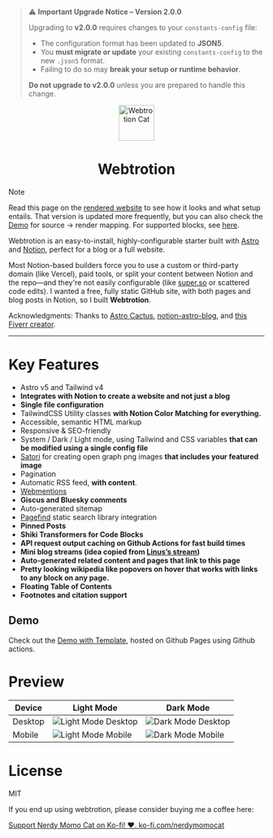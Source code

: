 > ⚠️ **Important Upgrade Notice – Version 2.0.0**
>
> Upgrading to **v2.0.0** requires changes to your `constants-config` file:
>
> - The configuration format has been updated to **JSON5**.
> - You **must migrate or update** your existing `constants-config` to the new `.json5` format.
> - Failing to do so may **break your setup or runtime behavior**.
>
> **Do not upgrade to v2.0.0** unless you are prepared to handle this change.

<div align="center">
  <img alt="Webtrotion Cat" src="https://github.com/nerdymomocat-templates/webtrotion-astro-notion-cms-website-blog/assets/125716950/b8206c1e-7c27-46d5-b192-850699117c8b" width="70" />
</div>
<h1 align="center">
  Webtrotion
</h1>

> [!NOTE]
> Read this page on the [rendered website](https://nerdymomocat.github.io/posts/introducing-webtrotion/) to see how it looks and what setup entails. That version is updated more frequently, but you can also check the [Demo](#demo) for source → render mapping. For supported blocks, see [here](https://nerdymomocat.github.io/posts/supported-blocks-in-webtrotion/).

Webtrotion is an easy-to-install, highly-configurable starter built with [Astro](https://astro.build/) and [Notion](notion://www.notion.so/), perfect for a blog or a full website.

Most Notion-based builders force you to use a custom or third-party domain (like Vercel), paid tools, or split your content between Notion and the repo—and they're not easily configurable (like [super.so](http://super.so) or scattered code edits). I wanted a free, fully static GitHub site, with both pages and blog posts in Notion, so I built **Webtrotion**.

Acknowledgments: Thanks to [Astro Cactus](https://github.com/chrismwilliams/astro-theme-cactus), [notion-astro-blog](https://github.com/otoyo/astro-notion-blog), and [this Fiverr creator](https://www.fiverr.com/franklinshera?source=inbox).

---

# Key Features

- Astro v5 and Tailwind v4
- **Integrates with Notion to create a website and not just a blog**
- **Single file configuration**
- TailwindCSS Utility classes **with Notion Color Matching for everything.**
- Accessible, semantic HTML markup
- Responsive & SEO-friendly
- System / Dark / Light mode, using Tailwind and CSS variables **that can be modified using a single config file**
- [Satori](https://github.com/vercel/satori) for creating open graph png images **that includes your featured image**
- Pagination
- Automatic RSS feed, **with content**.
- [Webmentions](https://webmention.io/)
- **Giscus and Bluesky comments**
- Auto-generated sitemap
- [Pagefind](https://pagefind.app/) static search library integration
- **Pinned Posts**
- **Shiki Transformers for Code Blocks**
- **API request output caching on Github Actions for fast build times**
- **Mini blog streams (idea copied from [Linus’s stream](https://stream.thesephist.com/))**
- **Auto-generated related content and pages that link to this page**
- **Pretty looking wikipedia like popovers on hover that works with links to any block on any page.**
- **Floating Table of Contents**
- **Footnotes and citation support**

## Demo

Check out the [Demo with Template](https://nerdymomocat-templates.github.io/webtrotion-astro-notion-cms-website-blog/), hosted on Github Pages using Github actions.

# Preview

| Device  | Light Mode                                                                                             | Dark Mode                                                                                             |
| ------- | ------------------------------------------------------------------------------------------------------ | ----------------------------------------------------------------------------------------------------- |
| Desktop | ![Light Mode Desktop](https://github.com/user-attachments/assets/7c7b2633-b656-4cd6-977f-c57f799350c8) | ![Dark Mode Desktop](https://github.com/user-attachments/assets/9dbdba46-4f87-4496-8e86-053e3a0171a0) |
| Mobile  | ![Light Mode Mobile](https://github.com/user-attachments/assets/b6324270-eb43-48f2-a407-65db92d98d4e)  | ![Dark Mode Mobile](https://github.com/user-attachments/assets/4bb660f4-27c0-46f0-875e-6c43889ed94f)  |

# License

MIT

If you end up using webtrotion, please consider buying me a coffee here:

[Support Nerdy Momo Cat on Ko-fi! ❤️. ko-fi.com/nerdymomocat](https://ko-fi.com/nerdymomocat)
